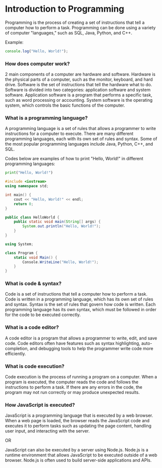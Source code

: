 # Introduction to Programming

Programming is the process of creating a set of instructions that tell a computer how to perform a task. Programming can be done using a variety of computer "languages," such as SQL, Java, Python, and C++.

Example:
```js
console.log("Hello, World!");
```

### How does computer work?

2 main components of a computer are hardware and software. Hardware is the physical parts of a computer, such as the monitor, keyboard, and hard drive. Software is the set of instructions that tell the hardware what to do. Software is divided into two categories: application software and system software. Application software is a program that performs a specific task, such as word processing or accounting. System software is the operating system, which controls the basic functions of the computer.

### What is a programming language?

A programming language is a set of rules that allows a programmer to write instructions for a computer to execute. There are many different programming languages, each with its own set of rules and syntax. Some of the most popular programming languages include Java, Python, C++, and SQL.

Codes below are examples of how to print "Hello, World!" in different programming languages:


```python
print("Hello, World!")
```

```cpp
#include <iostream>
using namespace std;

int main() {
    cout << "Hello, World!" << endl;
    return 0;
}
```

```java
public class HelloWorld {
    public static void main(String[] args) {
        System.out.println("Hello, World!");
    }
}
```

```cs
using System;

class Program {
    static void Main() {
        Console.WriteLine("Hello, World!");
    }
}
```

### What is code & syntax?

Code is a set of instructions that tell a computer how to perform a task. Code is written in a programming language, which has its own set of rules and syntax. Syntax is the set of rules that govern how code is written. Each programming language has its own syntax, which must be followed in order for the code to be executed correctly.


### What is a code editor?

A code editor is a program that allows a programmer to write, edit, and save code. Code editors often have features such as syntax highlighting, auto-completion, and debugging tools to help the programmer write code more efficiently.

### What is code execution?

Code execution is the process of running a program on a computer. When a program is executed, the computer reads the code and follows the instructions to perform a task. If there are any errors in the code, the program may not run correctly or may produce unexpected results.

### How JavaScript is executed?

JavaScript is a programming language that is executed by a web browser. When a web page is loaded, the browser reads the JavaScript code and executes it to perform tasks such as updating the page content, handling user input, and interacting with the server.

OR

JavaScript can also be executed by a server using Node.js. Node.js is a runtime environment that allows JavaScript to be executed outside of a web browser. Node.js is often used to build server-side applications and APIs.

